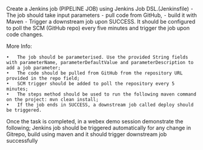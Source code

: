 

Create a Jenkins job (PIPELINE JOB) using Jenkins Job DSL.(Jenkinsfile)
	⁃	The job should take input parameters
	⁃	pull code from GitHub, 
	⁃	build it with Maven 
	⁃	Trigger a downstream job upon SUCCESS. 
It should be configured to poll the SCM (GitHub repo) every five minutes and trigger the job upon code changes. 

More Info:

	•	The job should be parameterised. Use the provided String fields with parameterName, parameterDefaultValue and parameterDescription to add a job parameter;
	•	The code should be pulled from GitHub from the repository URL provided in the repo field;
	•	SCM trigger should be added to poll the repository every 5 minutes;
	•	The steps method should be used to run the following maven command on the project: mvn clean install;
	•	If the job ends in SUCCESS, a downstream job called deploy should be triggered.

Once the task is completed, in a webex demo session demonstrate the following;
Jenkins job should be triggered automatically for any change in Gitrepo,
build using maven and 
it should trigger downstream job successfully
  
